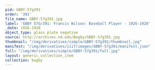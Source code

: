 ```yaml
---
pid: GBBY-57g391
order: '391'
file_name: GBBY-57g391.jpg
label: 'GBBY 57G/391: Francis Wilson: Baseball Player - 1926-1928'
_date: 1926-1928
object_type: glass plate negative
source: http://archives.nd.edu/Bagby/GBBY-57g391.jpg
thumbnail: "/img/derivatives/simple/GBBY-57g391/thumbnail.jpg"
manifest: "/img/derivatives/iiif/images/GBBY-57g391/manifest.json"
full: "/img/derivatives/simple/GBBY-57g391/full.jpg"
layout: generic_collection_item
collection: bagby
---
```

